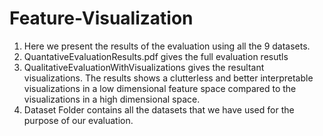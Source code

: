 # Feature-Visualization
1. Here we present the results of the evaluation using all the 9 datasets.
2. QuantativeEvaluationResults.pdf gives the full evaluation resutls
3. QualitativeEvaluationWithVisualizations gives the resultant visualizations. The results shows a clutterless and better interpretable visualizations in a low dimensional feature space compared to the visualizations in a high dimensional space. 
4. Dataset Folder contains all the datasets that we have used for the purpose of our evaluation. 
